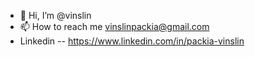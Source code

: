 - 👋 Hi, I’m @vinslin
- 📫 How to reach me vinslinpackia@gmail.com
- Linkedin   --  https://www.linkedin.com/in/packia-vinslin

<!---
vinslin/vinslin is a ✨ special ✨ repository because its `README.md` (this file) appears on your GitHub profile.
You can click the Preview link to take a look at your changes.
--->
